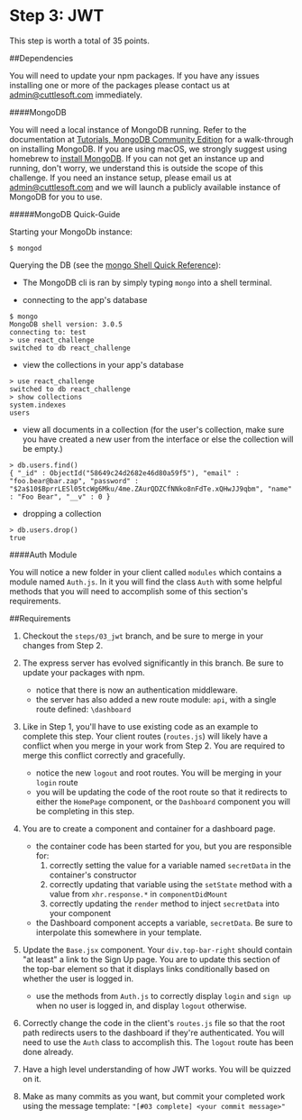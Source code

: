 Step 3: JWT
================================

This step is worth a total of 35 points.

##Dependencies

You will need to update your npm packages. If you have any issues installing one or more of the packages please contact us at admin@cuttlesoft.com immediately.

####MongoDB

You will need a local instance of MongoDB running. Refer to the documentation at [Tutorials, MongoDB Community Edition](https://docs.mongodb.com/manual/installation/#mongodb-community-edition) for a walk-through on installing MongoDB. If you are using macOS, we strongly suggest using homebrew to [install MongoDB](https://docs.mongodb.com/manual/tutorial/install-mongodb-on-os-x/#install-mongodb-community-edition-with-homebrew). If you can not get an instance up and running, don't worry, we understand this is outside the scope of this challenge. If you need an instance setup, please email us at admin@cuttlesoft.com and we will launch a publicly available instance of MongoDB for you to use.

#####MongoDB Quick-Guide

Starting your MongoDb instance:
```
$ mongod
```

Querying the DB (see the [mongo Shell Quick Reference](https://docs.mongodb.com/manual/reference/mongo-shell/)):

 - The MongoDB cli is ran by simply typing `mongo` into a shell terminal.

 - connecting to the app's database
 ```
 $ mongo
 MongoDB shell version: 3.0.5
 connecting to: test
 > use react_challenge
 switched to db react_challenge
 ```
 - view the collections in your app's database
 ```
 > use react_challenge
 switched to db react_challenge
 > show collections
 system.indexes
 users
 ```

 - view all documents in a collection (for the user's collection, make sure you have created a new user from the interface or else the collection will be empty.)
 ```
 > db.users.find()
 { "_id" : ObjectId("58649c24d2682e46d80a59f5"), "email" : "foo.bear@bar.zap", "password" : "$2a$10$BprrLESl05tcWg6Mku/4me.ZAurQDZCfNNko8nFdTe.xQHwJJ9qbm", "name" : "Foo Bear", "__v" : 0 }
 ```

 - dropping a collection
 ```
 > db.users.drop()
 true
 ```


####Auth Module

You will notice a new folder in your client called `modules` which contains a module named `Auth.js`. In it you will find the class `Auth` with some helpful methods that you will need to accomplish some of this section's requirements.


##Requirements

 1. Checkout the `steps/03_jwt` branch, and be sure to merge in your changes from Step 2.

 2. The express server has evolved significantly in this branch. Be sure to update your packages with npm.
    - notice that there is now an authentication middleware.
    - the server has also added a new route module: `api`, with a single route defined: `\dashboard`

 3. Like in Step 1, you'll have to use existing code as an example to complete this step. Your client routes (`routes.js`) will likely have a conflict when you merge in your work from Step 2. You are required to merge this conflict correctly and gracefully.
    - notice the new `logout` and root routes. You will be merging in your `login` route
    - you will be updating the code of the root route so that it redirects to either the `HomePage` component, or the `Dashboard` component you will be completing in this step.

 4. You are to create a component and container for a dashboard page.
    - the container code has been started for you, but you are responsible for:
        1. correctly setting the value for a variable named `secretData` in the container's constructor
        2. correctly updating that variable using the `setState` method with a value from `xhr.response.*` in `componentDidMount`
        3. correctly updating the `render` method to inject `secretData` into your component
    - the Dashboard component accepts a variable, `secretData`. Be sure to interpolate this somewhere in your template.

 5. Update the `Base.jsx` component. Your `div.top-bar-right` should contain "at least" a link to the Sign Up page. You are to update this section of the top-bar element so that it displays links conditionally based on whether the user is logged in.
    - use the methods from `Auth.js` to correctly display `login` and `sign up` when no user is logged in, and display `logout` otherwise.

 6. Correctly change the code in the client's `routes.js` file so that the root path redirects users to the dashboard if they're authenticated. You will need to use the `Auth` class to accomplish this. The `logout` route has been done already.

 7. Have a high level understanding of how JWT works. You will be quizzed on it.

 8. Make as many commits as you want, but commit your completed work using the message template: `"[#03 complete] <your commit message>"`